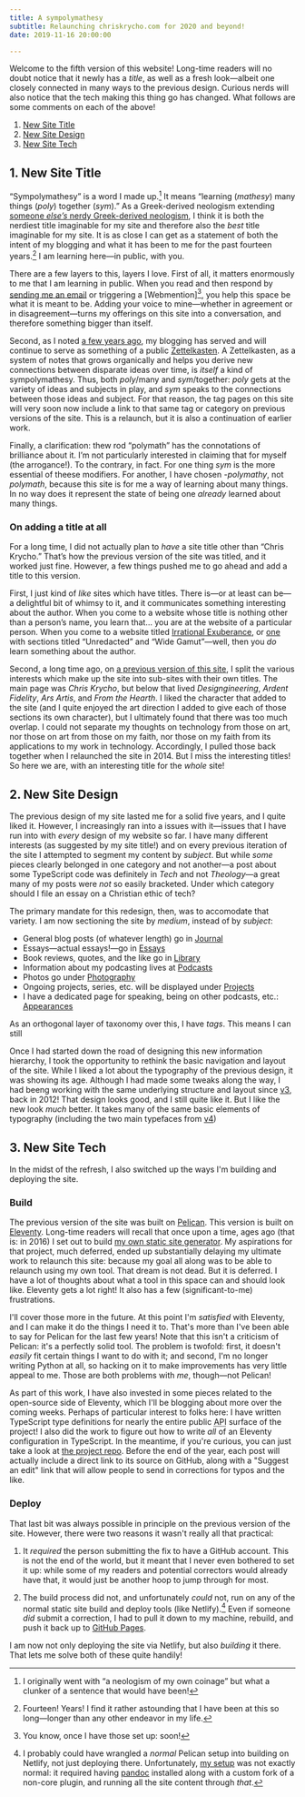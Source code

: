 ```yaml
---
title: A sympolymathesy
subtitle: Relaunching chriskrycho.com for 2020 and beyond!
date: 2019-11-16 20:00:00

---
```


Welcome to the fifth version of this website! Long-time readers will no doubt notice that it newly has a *title*, as well as a fresh look—albeit one closely connected in many ways to the previous design. Curious nerds will also notice that the tech making this thing go has changed. What follows are some comments on each of the above!

1. [New Site Title](#1-new-site-title)
2. [New Site Design](#2-new-site-design)
3. [New Site Tech](#3-new-site-tech)

## 1. New Site Title

“Sympolymathesy” is a word I made up.[^neologism] It means “learning (_mathesy_) many things (_poly_) together (_sym_).” As a Greek-derived neologism extending [someone *else’s* nerdy Greek-derived neologism][symmathesy], I think it is both the nerdiest title imaginable for my site and therefore also the *best* title imaginable for my site. It is as close I can get as a statement of both the intent of my blogging and what it has been to me for the past fourteen years.[^14] I am learning here—in public, with you.

There are a few layers to this, layers I love. First of all, it matters enormously to me that I am learning in public. When you read and then respond by [sending me an email][email] or triggering a [Webmention][^webmention], you help this space be what it is meant to be. Adding your voice to mine—whether in agreement or in disagreement—turns my offerings on this site into a conversation, and therefore something bigger than itself.

Second, as I noted [a few years ago][z1], my blogging has served and will continue to serve as something of a public [Zettelkasten][z2]. A Zettelkasten, as a system of notes that grows organically and helps you derive new connections between disparate ideas over time, is *itself* a kind of sympolymathesy. Thus, both _poly_/many and _sym_/together: _poly_ gets at the variety of ideas and subjects in play, and _sym_ speaks to the connections between those ideas and subject. For that reason, the tag pages on this site will very soon now include a link to that same tag or category on previous versions of the site. This is a relaunch, but it is also a continuation of earlier work.

Finally, a clarification: thew rod “polymath” has the connotations of brilliance about it. I’m not particularly interested in claiming that for myself (the arrogance!). To the contrary, in fact. For one thing _sym_ is the more essential of theese modifiers. For another, I have chosen _-polymathy_, not _polymath_, because this site is for me a way of learning about many things. In no way does it represent the state of being one *already* learned about many things.

### On adding a title at all

For a long time, I did not actually plan to *have* a site title other than “Chris Krycho.” That’s how the previous version of the site was titled, and it worked just fine. However, a few things pushed me to go ahead and add a title to this version.

First, I just kind of *like* sites which have titles. There is—or at least can be—a delightful bit of whimsy to it, and it communicates something interesting about the author. When you come to a website whose title is nothing other than a person’s name, you learn that… you are at the website of a particular person. When you come to a website titled [Irrational Exuberance], or [one][reda] with sections titled “Unredacted” and “Wide Gamut”—well, then you *do* learn something about the author.

Second, a long time ago, on [a previous version of this site][v3], I split the various interests which make up the site into sub-sites with their own titles. The main page was <i>Chris Krycho</i>, but below that lived <i>Designgineering</i>, <i>Ardent Fidelity</i>, <i>Ars Artis</i>, and <i>From the Hearth</i>. I liked the character that added to the site (and I quite enjoyed the art direction I added to give each of those sections its own character), but I ultimately found that there was too much overlap. I could not separate my thoughts on technology from those on art, nor those on art from those on my faith, nor those on my faith from its applications to my work in technology. Accordingly, I pulled those back together when I relaunched the site in 2014. But I miss the interesting titles! So here we are, with an interesting title for the *whole* site!

[v3]: https://2012-2013.chriskrycho.com
[Irrational Exuberance]: https://lethain.com/about/
[reda]: https://redalemeden.com
[symmathesy]: https://norabateson.wordpress.com/2015/11/03/symmathesy-a-word-in-progress
[email]: mailto:hello@chriskrycho.com
[Webmention]: TODO
[z1]: https://v4.chriskrycho.com/2018/blog-as-note-taking-tool.html
[z2]: https://v4.chriskrycho.com/2019/what-is-a-zettelkasten.html

[^neologism]: I originally went with “a neologism of my own coinage” but what a clunker of a sentence that would have been!

[^webmention]: You know, once I have those set up: soon!

[^14]: Fourteen! Years! I find it rather astounding that I have been at this so long—longer than any other endeavor in my life.

## 2. New Site Design

The previous design of my site lasted me for a solid five years, and I quite liked it. However, I increasingly ran into a issues with it—issues that I have run into with *every* design of my website so far. I have many different interests (as suggested by my site title!) and on every previous iteration of the site I attempted to segment my content by *subject*. But while *some* pieces clearly belonged in one category and not another—a post about some TypeScript code was definitely in *Tech* and not *Theology*—a great many of my posts were *not* so easily bracketed. Under which category should I file an essay on a Christian ethic of tech?

The primary mandate for this redesign, then, was to accomodate that variety. I am now sectioning the site by *medium*, instead of by *subject*:

- General blog posts (of whatever length) go in [Journal](/journal)
- Essays—actual essays!—go in [Essays](/essays)
- Book reviews, quotes, and the like go in [Library](/library)
- Information about my podcasting lives at [Podcasts](/podcasts)
- Photos go under [Photography](/photography)
- Ongoing projects, series, etc. will be displayed under [Projects](/projects)
- I have a dedicated page for speaking, being on other podcasts, etc.: [Appearances](/appearances)

As an orthogonal layer of taxonomy over this, I have *tags*. This means I can still 

Once I had started down the road of designing this new information hierarchy, I took the opportunity to rethink the basic navigation and layout of the site. While I liked a lot about the typography of the previous design, it was showing its age. Although I had made some tweaks along the way, I had beeng working with the same underlying structure and layout since [v3], back in 2012! That design looks good, and I still quite like it. But I like the new look *much* better. It takes many of the same basic elements of typography (including the two main typefaces from [v4])

[v4]: https://v4.chriskrycho.com

## 3. New Site Tech

In the midst of the refresh, I also switched up the ways I'm building and deploying the site.

### Build

The previous version of the site was built on [Pelican]. This version is built on [Eleventy]. Long-time readers will recall that once upon a time, ages ago (that is: in 2016) I set out to build [my own static site generator][lx]. My aspirations for that project, much deferred, ended up substantially delaying my ultimate work to relaunch this site: because my goal all along was to be able to relaunch using my own tool. That dream is not dead. But it is deferred. I have a lot of thoughts about what a tool in this space can and should look like. Eleventy gets a lot right! It also has a few (significant-to-me) frustrations.

I'll cover those more in the future. At this point I'm *satisfied* with Eleventy, and I can make it do the things I need it to. That's more than I've been able to say for Pelican for the last few years! Note that this isn't a criticism of Pelican: it's a perfectly solid tool. The problem is twofold: first, it doesn't *easily* fit certain things I want to do with it; and second, I'm no longer writing Python at all, so hacking on it to make improvements has very little appeal to me. Those are both problems with *me*, though—not Pelican!

As part of this work, I have also invested in some pieces related to the open-source side of Eleventy, which I'll be blogging about more over the coming weeks. Perhaps of particular interest to folks here: I have written TypeScript type definitions for nearly the entire public <abbr title="application programming interface">API</abbr> surface of the project! I also did the work to figure out how to write *all* of an Eleventy configuration in TypeScript. In the meantime, if you're curious, you can just take a look at [the project repo][gh]. Before the end of the year, each post will actually include a direct link to its source on GitHub, along with a "Suggest an edit" link that will allow people to send in corrections for typos and the like.

[Pelican]: https://github.com/getpelican/pelican
[Eleventy]: https://www.11ty.io
[lx]: https://www.github.com/chriskrycho/lightning-rs
[gh]: https://github.com/chriskrycho/v5.chriskrycho.com

### Deploy

That last bit was always possible in principle on the previous version of the site. However, there were two reasons it wasn't really all that practical:

1. It *required* the person submitting the fix to have a GitHub account. This is not the end of the world, but it meant that I never even bothered to set it up: while some of my readers and potential correctors would already have that, it would just be another hoop to jump through for most.

2. The build process did not, and unfortunately *could* not, run on any of the normal static site build and deploy tools (like Netlify).[^custom-pelican-setup] Even if someone *did* submit a correction, I had to pull it down to my machine, rebuild, and push it back up to [GitHub Pages][ghp].

I am now not only deploying the site via Netlify, but also *building* it there. That lets me solve both of these quite handily! <!-- TODO: elaborate -->

[ghp]: https://pages.github.com

[^custom-pelican-setup]: I probably could have wrangled a *normal* Pelican setup into building on Netlify, not just deploying there. Unfortunately, [my setup] was not exactly normal: it required having [pandoc] installed along with a custom fork of a non-core plugin, and running all the site content through *that*.

[my setup]: https://github.com/chriskrycho/v4.chriskrycho.com/blob/master/pelicanconf.py
[pandoc]: https://pandoc.org